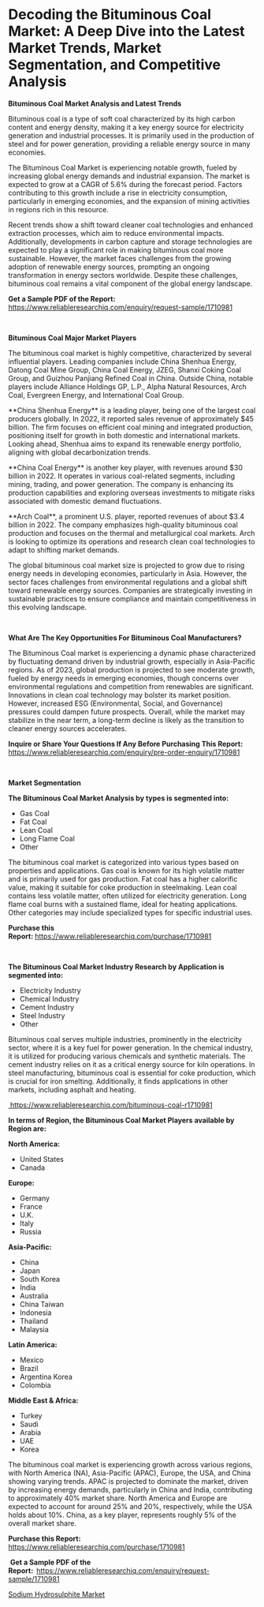 <p><h1>Decoding the Bituminous Coal Market: A Deep Dive into the Latest Market Trends, Market Segmentation, and Competitive Analysis</h1></p><p><strong>Bituminous Coal Market Analysis and Latest Trends</strong></p>
<p><p>Bituminous coal is a type of soft coal characterized by its high carbon content and energy density, making it a key energy source for electricity generation and industrial processes. It is primarily used in the production of steel and for power generation, providing a reliable energy source in many economies.</p><p>The Bituminous Coal Market is experiencing notable growth, fueled by increasing global energy demands and industrial expansion. The market is expected to grow at a CAGR of 5.6% during the forecast period. Factors contributing to this growth include a rise in electricity consumption, particularly in emerging economies, and the expansion of mining activities in regions rich in this resource.</p><p>Recent trends show a shift toward cleaner coal technologies and enhanced extraction processes, which aim to reduce environmental impacts. Additionally, developments in carbon capture and storage technologies are expected to play a significant role in making bituminous coal more sustainable. However, the market faces challenges from the growing adoption of renewable energy sources, prompting an ongoing transformation in energy sectors worldwide. Despite these challenges, bituminous coal remains a vital component of the global energy landscape.</p></p>
<p><strong>Get a Sample PDF of the Report:&nbsp;</strong> <a href="https://www.reliableresearchiq.com/enquiry/request-sample/1710981?utm_campaign=3058&utm_medium=2&utm_source=Github&utm_content=ia&utm_term=31032025&utm_id=bituminous-coal">https://www.reliableresearchiq.com/enquiry/request-sample/1710981</a></p>
<p>&nbsp;</p>
<p><strong>Bituminous Coal Major Market Players</strong></p>
<p><p>The bituminous coal market is highly competitive, characterized by several influential players. Leading companies include China Shenhua Energy, Datong Coal Mine Group, China Coal Energy, JZEG, Shanxi Coking Coal Group, and Guizhou Panjiang Refined Coal in China. Outside China, notable players include Alliance Holdings GP, L.P., Alpha Natural Resources, Arch Coal, Evergreen Energy, and International Coal Group.</p><p>**China Shenhua Energy** is a leading player, being one of the largest coal producers globally. In 2022, it reported sales revenue of approximately $45 billion. The firm focuses on efficient coal mining and integrated production, positioning itself for growth in both domestic and international markets. Looking ahead, Shenhua aims to expand its renewable energy portfolio, aligning with global decarbonization trends.</p><p>**China Coal Energy** is another key player, with revenues around $30 billion in 2022. It operates in various coal-related segments, including mining, trading, and power generation. The company is enhancing its production capabilities and exploring overseas investments to mitigate risks associated with domestic demand fluctuations.</p><p>**Arch Coal**, a prominent U.S. player, reported revenues of about $3.4 billion in 2022. The company emphasizes high-quality bituminous coal production and focuses on the thermal and metallurgical coal markets. Arch is looking to optimize its operations and research clean coal technologies to adapt to shifting market demands.</p><p>The global bituminous coal market size is projected to grow due to rising energy needs in developing economies, particularly in Asia. However, the sector faces challenges from environmental regulations and a global shift toward renewable energy sources. Companies are strategically investing in sustainable practices to ensure compliance and maintain competitiveness in this evolving landscape.</p></p>
<p>&nbsp;</p>
<p><strong>What Are The Key Opportunities For Bituminous Coal Manufacturers?</strong></p>
<p><p>The Bituminous Coal market is experiencing a dynamic phase characterized by fluctuating demand driven by industrial growth, especially in Asia-Pacific regions. As of 2023, global production is projected to see moderate growth, fueled by energy needs in emerging economies, though concerns over environmental regulations and competition from renewables are significant. Innovations in clean coal technology may bolster its market position. However, increased ESG (Environmental, Social, and Governance) pressures could dampen future prospects. Overall, while the market may stabilize in the near term, a long-term decline is likely as the transition to cleaner energy sources accelerates.</p></p>
<p><strong>Inquire or Share Your Questions If Any Before Purchasing This Report:</strong> <a href="https://www.reliableresearchiq.com/enquiry/pre-order-enquiry/1710981?utm_campaign=3058&utm_medium=2&utm_source=Github&utm_content=ia&utm_term=31032025&utm_id=bituminous-coal">https://www.reliableresearchiq.com/enquiry/pre-order-enquiry/1710981</a></p>
<p>&nbsp;</p>
<p><strong>Market Segmentation</strong></p>
<p><strong>The Bituminous Coal Market Analysis by types is segmented into:</strong></p>
<p><ul><li>Gas Coal</li><li>Fat Coal</li><li>Lean Coal</li><li>Long Flame Coal</li><li>Other</li></ul></p>
<p><p>The bituminous coal market is categorized into various types based on properties and applications. Gas coal is known for its high volatile matter and is primarily used for gas production. Fat coal has a higher calorific value, making it suitable for coke production in steelmaking. Lean coal contains less volatile matter, often utilized for electricity generation. Long flame coal burns with a sustained flame, ideal for heating applications. Other categories may include specialized types for specific industrial uses.</p></p>
<p><strong>Purchase this Report:&nbsp;</strong><a href="https://www.reliableresearchiq.com/purchase/1710981?utm_campaign=3058&utm_medium=2&utm_source=Github&utm_content=ia&utm_term=31032025&utm_id=bituminous-coal">https://www.reliableresearchiq.com/purchase/1710981</a></p>
<p>&nbsp;</p>
<p><strong>The Bituminous Coal Market Industry Research by Application is segmented into:</strong></p>
<p><ul><li>Electricity Industry</li><li>Chemical Industry</li><li>Cement Industry</li><li>Steel Industry</li><li>Other</li></ul></p>
<p><p>Bituminous coal serves multiple industries, prominently in the electricity sector, where it is a key fuel for power generation. In the chemical industry, it is utilized for producing various chemicals and synthetic materials. The cement industry relies on it as a critical energy source for kiln operations. In steel manufacturing, bituminous coal is essential for coke production, which is crucial for iron smelting. Additionally, it finds applications in other markets, including asphalt and heating.</p></p>
<p><a href="https://www.reliableresearchiq.com/bituminous-coal-r1710981?utm_campaign=3058&utm_medium=2&utm_source=Github&utm_content=ia&utm_term=31032025&utm_id=bituminous-coal">&nbsp;https://www.reliableresearchiq.com/bituminous-coal-r1710981</a></p>
<p><strong>In terms of Region, the Bituminous Coal Market Players available by Region are:</strong></p>
<p>
    <p> <strong> North America: </strong>
        <ul>
            <li>United States</li>
            <li>Canada</li>
        </ul>
        </p> 
    <p> <strong> Europe: </strong>
        <ul>
            <li>Germany</li>
            <li>France</li>
            <li>U.K.</li>
            <li>Italy</li>
            <li>Russia</li>
        </ul>
        </p> 
    <p> <strong> Asia-Pacific: </strong>
        <ul>
            <li>China</li>
            <li>Japan</li>
            <li>South Korea</li>
            <li>India</li>
            <li>Australia</li>
            <li>China Taiwan</li>
            <li>Indonesia</li>
            <li>Thailand</li>
            <li>Malaysia</li>
        </ul>
        </p> 
    <p> <strong> Latin America: </strong>
        <ul>
            <li>Mexico</li>
            <li>Brazil</li>
            <li>Argentina Korea</li>
            <li>Colombia</li>
        </ul>
        </p> 
    <p> <strong> Middle East & Africa: </strong>
        <ul>
            <li>Turkey</li>
            <li>Saudi</li>
            <li>Arabia</li>
            <li>UAE</li>
            <li>Korea</li>
        </ul>
    </p>
    </p>
<p><p>The bituminous coal market is experiencing growth across various regions, with North America (NA), Asia-Pacific (APAC), Europe, the USA, and China showing varying trends. APAC is projected to dominate the market, driven by increasing energy demands, particularly in China and India, contributing to approximately 40% market share. North America and Europe are expected to account for around 25% and 20%, respectively, while the USA holds about 10%. China, as a key player, represents roughly 5% of the overall market share.</p></p>
<p><strong>Purchase this Report: </strong><a href="https://www.reliableresearchiq.com/purchase/1710981?utm_campaign=3058&utm_medium=2&utm_source=Github&utm_content=ia&utm_term=31032025&utm_id=bituminous-coal">https://www.reliableresearchiq.com/purchase/1710981</a></p>
<p>&nbsp;<strong>Get a Sample PDF of the Report:&nbsp;&nbsp;</strong><a href="https://www.reliableresearchiq.com/enquiry/request-sample/1710981?utm_campaign=3058&utm_medium=2&utm_source=Github&utm_content=ia&utm_term=31032025&utm_id=bituminous-coal">https://www.reliableresearchiq.com/enquiry/request-sample/1710981</a></p>
<p><strong></strong></p>
<p><p><a href="https://github.com/beroxiluwaya/Market-Research-Report-List-1/blob/main/sodium-hydrosulphite-market.md?utm_campaign=3058&utm_medium=2&utm_source=Github&utm_content=ia&utm_term=31032025&utm_id=bituminous-coal">Sodium Hydrosulphite Market</a></p></p>